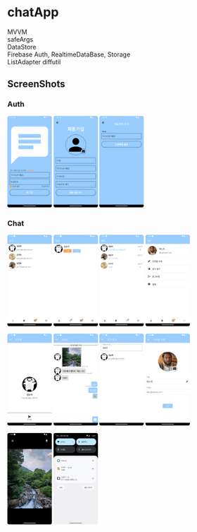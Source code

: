 # chatApp
MVVM  
safeArgs  
DataStore  
Firebase Auth, RealtimeDataBase, Storage  
ListAdapter diffutil

## ScreenShots

### Auth
<img src = "https://github.com/rnqhqaltjs/chatApp/blob/master/github_images/login.png" width="20%" height="20%"> <img src = "https://github.com/rnqhqaltjs/chatApp/blob/master/github_images/register.png" width="20%" height="20%"> <img src = "https://github.com/rnqhqaltjs/chatApp/blob/master/github_images/password_search.png" width="20%" height="20%">

### Chat

<img src = "https://github.com/rnqhqaltjs/chatApp/blob/master/github_images/user.png" width="20%" height="20%"> <img src = "https://github.com/rnqhqaltjs/chatApp/blob/master/github_images/notifications.png" width="20%" height="20%"> <img src = "https://github.com/rnqhqaltjs/chatApp/blob/master/github_images/chat.png" width="20%" height="20%"> <img src = "https://github.com/rnqhqaltjs/chatApp/blob/master/github_images/menu.png" width="20%" height="20%">

<img src = "https://github.com/rnqhqaltjs/chatApp/blob/master/github_images/profile.png" width="20%" height="20%"> <img src = "https://github.com/rnqhqaltjs/chatApp/blob/master/github_images/messages.png" width="20%" height="20%"> <img src = "https://github.com/rnqhqaltjs/chatApp/blob/master/github_images/friend_search.png" width="20%" height="20%"> <img src = "https://github.com/rnqhqaltjs/chatApp/blob/master/github_images/edit_profile.png" width="20%" height="20%">

<img src = "https://github.com/rnqhqaltjs/chatApp/blob/master/github_images/detail_photo.png" width="20%" height="20%"> <img src = "https://github.com/rnqhqaltjs/chatApp/blob/master/github_images/fcm_notifications.png" width="20%" height="20%">
